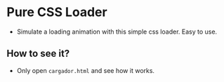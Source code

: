 # Pure CSS Loader
- Simulate a loading animation with this simple css loader. Easy to use.
## How to see it?
- Only open `cargador.html` and see how it works.
